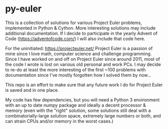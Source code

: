 # py-euler
This is a collection of solutions for various Project Euler problems, implemented in Python &amp; Cython. More interesting solutions may include additional documentation. If I decide to participate in the yearly Advent of Code (https://adventofcode.com/) I will also include that code here. 

For the uninitiated: https://projecteuler.net/
Project Euler is a passion of mine since I love math, computer science and challenge programming. Since I have worked on and off on Project Euler since around 2011, most of the code I wrote is lost on various old personal and work PCs. I may decide to re-do at least the more interesting of the first ~100 problems with documentation since I've mostly forgotten how I solved them by now...

This repo is an effort to make sure that any future work I do for Project Euler is saved and in one place.

My code has few dependencies, but you will need a Python 3 environment with an up to date numpy package and ideally a decent processor & memory (even with the "right" solution, some solutions still deal with a combinatorially-large solution space, extremely large numbers or both, and can strain CPUs and/or memory in the worst cases.)
